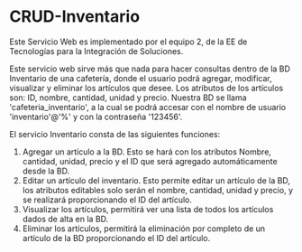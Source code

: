 # CRUD-Inventario
Este Servicio Web es implementado por el equipo 2, de la EE de Tecnologías para la Integración de Soluciones. 

Este servicio web sirve más que nada para hacer consultas dentro de la BD Inventario de una cafetería, donde el usuario podrá agregar, modificar, visualizar y eliminar los artículos que desee. Los atributos de los artículos son: ID, nombre, cantidad, unidad y precio. 
Nuestra BD se llama 'cafeteria_inventario', a la cual se podrá accesar con el nombre de usuario 'inventario'@'%' y con la contraseña '123456'. 

El servicio Inventario consta de las siguientes funciones: 
1. Agregar un artículo a la BD. Esto se hará con los atributos Nombre, cantidad, unidad, precio y el ID que será agregado automáticamente desde la BD. 
2. Editar un artículo del inventario. Esto permite editar un artículo de la BD, los atributos editables solo serán el nombre, cantidad, unidad y precio, y se realizará proporcionando el ID del artículo. 
3. Visualizar los artículos, permitirá ver una lista de todos los artículos dados de alta en la BD. 
4. Eliminar los artículos, permitirá la eliminación por completo de un artículo de la BD proporcionando el ID del artículo. 



